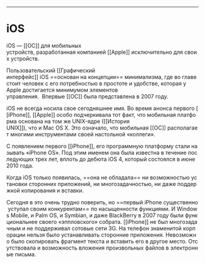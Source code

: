 
___
# iOS
iOS — [[ОС]] для мобильных устройств, разработанная компанией [[Apple]] исключительно для своих устройств.

Пользовательский [[Графический интерфейс]] iOS ==основан на концепции== минимализма, где во главе стоит человек с его потребностью в простоте и удобстве, которая у Apple достигается минимумом элементов управления.  Впервые [[ОС]] была представлена в 2007 году.

iOS не всегда носила свое сегодняшнее имя. Во время анонса первого [[iPhone]], [[Apple]] особо подчеркивала тот факт, что мобильная платформа основана на том же UNIX-ядре ([[История UNIX]]), что и Mac OS X. Это означало, что мобильная [[ОС]] располагает многими инструментами своей настольной «коллеги».

С появлением первого [[iPhone]], его программную платформу стали называть «iPhone OS». Под этим именем она была известна в течение последующих трех лет, вплоть до дебюта iOS 4, который состоялся в июне 2010 года.

Когда iOS только появилась, ==она не обладала== ни возможностью установки сторонних приложений, ни многозадачностью, ни даже поддержкой копирования и вставки. 

Сегодня в это очень трудно поверить, но ==первый iPhone существенно уступал своим конкурентам== по насыщенности функциями. И Windows Mobile, и Palm OS, и Symbian, и даже BlackBerry в 2007 году были функциональнее своего «эппловского» собрата. [[iPhone]] не был многозадачным и не поддерживал сотовые сети 3G. На телефон знаменитой корпорации нельзя было устанавливать сторонние приложения. Невозможно было скопировать фрагмент текста и вставить его в другое место. Отсутствовала и возможность вложения произвольных файлов в электронные письма.